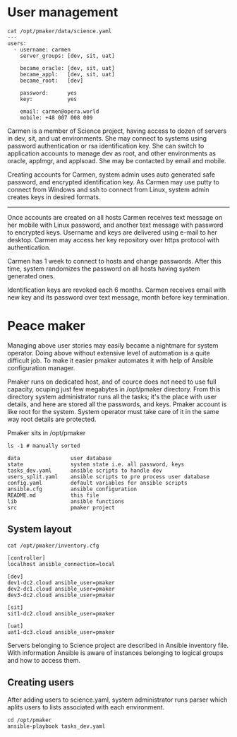 User management
===============

```
cat /opt/pmaker/data/science.yaml
---
users:
  - username: carmen
    server_groups: [dev, sit, uat]

    became_oracle: [dev, sit, uat]
    became_appl:   [dev, sit, uat]
    became_root:   [dev]

    password:      yes
    key:           yes
    
    email: carmen@opera.world
    mobile: +48 007 008 009
```

Carmen is a member of Science project, having access to dozen of servers in dev, sit, and uat environments. She may connect to systems using password authentication or rsa identification key. She can switch to application accounts to manage dev as root, and other environments as oracle, applmgr, and applsoad. She may be contacted by email and mobile.

Creating accounts for Carmen, system admin uses auto generated safe password, and encrypted identification key. As Carmen may use putty to connect from Windows and ssh to connect from Linux, system admin creates keys in desired formats. 

---

Once accounts are created on all hosts Carmen receives text message on her mobile with Linux password, and another text message with password to encrypted keys. Username and keys are delivered using e-mail to her desktop. Carmen may access her key repository over https protocol with authentication.

Carmen has 1 week to connect to hosts and change passwords. After this time, system randomizes the password on all hosts having system generated ones.

Identification keys are revoked each 6 months. Carmen receives email with new key and its password over text message, month before key termination.

# Peace maker

Managing above user stories may easily became a nightmare for system operator. Doing above without extensive level of automation is a quite difficult job. To make it easier pmaker automates it with help of Ansible configuration manager.

Pmaker runs on dedicated host, and of cource does not need to use full capacity, ocuping just few megabytes in /opt/pmaker directory. From this directory system administrator runs all the tasks; it's the place with user details, and here are stored all the passwords, and keys. Pmaker account is like root for the system. System operator must take care of it in the same way root details are protected.

Pmaker sits in /opt/pmaker

```
ls -1 # manually sorted

data                user database
state               system state i.e. all password, keys
tasks_dev.yaml      ansible scripts to handle dev
users_split.yaml    ansible scripts to pre process user database       
config.yaml         default variables for ansible scripts
ansible.cfg         ansible configuration
README.md           this file
lib                 ansible functions
src                 pmaker project
```


## System layout

```
cat /opt/pmaker/inventory.cfg

[controller]
localhost ansible_connection=local

[dev]
dev1-dc2.cloud ansible_user=pmaker
dev2-dc1.cloud ansible_user=pmaker
dev3-dc2.cloud ansible_user=pmaker

[sit]
sit1-dc2.cloud ansible_user=pmaker

[uat]
uat1-dc3.cloud ansible_user=pmaker

```

Servers belonging to Science project are described in Ansible inventory file. With information Ansible is aware of instances belonging to logical groups and how to access them.

## Creating users

After adding users to science.yaml, system administrator runs parser which aplits users to lists associated with each environment.

```
cd /opt/pmaker
ansible-playbook tasks_dev.yaml 
```
